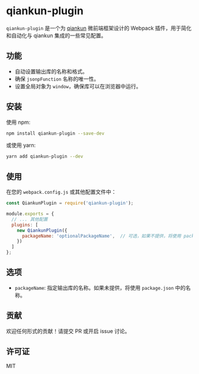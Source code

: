 # qiankun-plugin

`qiankun-plugin` 是一个为 [qiankun](https://github.com/umijs/qiankun) 微前端框架设计的 Webpack 插件，用于简化和自动化与 qiankun 集成的一些常见配置。

## 功能

- 自动设置输出库的名称和格式。
- 确保 `jsonpFunction` 名称的唯一性。
- 设置全局对象为 `window`，确保库可以在浏览器中运行。

## 安装

使用 npm:

```bash
npm install qiankun-plugin --save-dev
```

或使用 yarn:

```bash
yarn add qiankun-plugin --dev
```

## 使用

在您的 `webpack.config.js` 或其他配置文件中：

```javascript
const QiankunPlugin = require('qiankun-plugin');

module.exports = {
  // ... 其他配置
  plugins: [
    new QiankunPlugin({
      packageName: 'optionalPackageName',  // 可选，如果不提供，将使用 package.json 中的名称
    })
  ]
};
```

## 选项

- `packageName`: 指定输出库的名称。如果未提供，将使用 `package.json` 中的名称。

## 贡献

欢迎任何形式的贡献！请提交 PR 或开启 issue 讨论。

## 许可证

MIT


